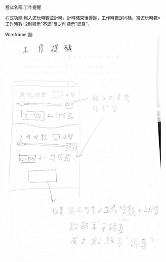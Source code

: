 程式名稱:工作提醒

程式功能:輸入遊玩時數並計時，計時結束後響鈴，工作時數是同樣，當遊玩時數>工作時數+2則顯示"不認"反之則顯示"認真"。

Wireframe 圖:
![image](https://github.com/LazyCat884011/-/blob/master/README.jpg)
